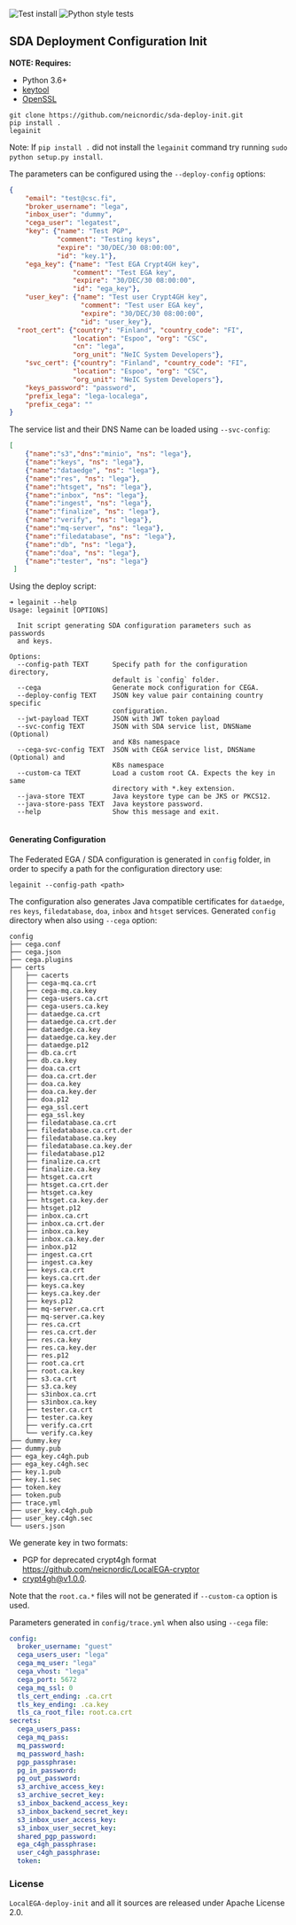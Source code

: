![Test install](https://github.com/neicnordic/sda-deploy-init/workflows/Test%20install/badge.svg)
![Python style tests](https://github.com/neicnordic/sda-deploy-init/workflows/Python%20style%20tests/badge.svg)

## SDA Deployment Configuration Init

**NOTE: Requires:** 
  - Python 3.6+
  - [keytool](https://docs.oracle.com/javase/7/docs/technotes/tools/solaris/keytool.html)
  - [OpenSSL](https://www.openssl.org/)

```
git clone https://github.com/neicnordic/sda-deploy-init.git
pip install .
legainit
```

Note: If `pip install .` did not install the `legainit` command try running `sudo python setup.py install`.

The parameters can be configured using the `--deploy-config` options:
```json
{
    "email": "test@csc.fi",
    "broker_username": "lega",
    "inbox_user": "dummy",
    "cega_user": "legatest",
    "key": {"name": "Test PGP",
            "comment": "Testing keys",
            "expire": "30/DEC/30 08:00:00",
            "id": "key.1"},
    "ega_key": {"name": "Test EGA Crypt4GH key",
                "comment": "Test EGA key",
                "expire": "30/DEC/30 08:00:00",
                "id": "ega_key"},
    "user_key": {"name": "Test user Crypt4GH key",
                  "comment": "Test user EGA key",
                  "expire": "30/DEC/30 08:00:00",
                  "id": "user_key"},
  "root_cert": {"country": "Finland", "country_code": "FI",
                "location": "Espoo", "org": "CSC",
                "cn": "lega",
                "org_unit": "NeIC System Developers"},
    "svc_cert": {"country": "Finland", "country_code": "FI",
                "location": "Espoo", "org": "CSC",
                "org_unit": "NeIC System Developers"},
    "keys_password": "password",
    "prefix_lega": "lega-localega",
    "prefix_cega": ""
}
```
The service list and their DNS Name can be loaded using `--svc-config`:
```json
[
    {"name":"s3","dns":"minio", "ns": "lega"},
    {"name":"keys", "ns": "lega"},
    {"name":"dataedge", "ns": "lega"},
    {"name":"res", "ns": "lega"},
    {"name":"htsget", "ns": "lega"},
    {"name":"inbox", "ns": "lega"},
    {"name":"ingest", "ns": "lega"},
    {"name":"finalize", "ns": "lega"},
    {"name":"verify", "ns": "lega"},
    {"name":"mq-server", "ns": "lega"},
    {"name":"filedatabase", "ns": "lega"},
    {"name":"db", "ns": "lega"},
    {"name":"doa", "ns": "lega"},
    {"name":"tester", "ns": "lega"}
 ]
```

Using the deploy script:
```
➜ legainit --help
Usage: legainit [OPTIONS]

  Init script generating SDA configuration parameters such as passwords
  and keys.

Options:
  --config-path TEXT      Specify path for the configuration directory,
                          default is `config` folder.
  --cega                  Generate mock configuration for CEGA.
  --deploy-config TEXT    JSON key value pair containing country specific
                          configuration.
  --jwt-payload TEXT      JSON with JWT token payload
  --svc-config TEXT       JSON with SDA service list, DNSName (Optional)
                          and K8s namespace
  --cega-svc-config TEXT  JSON with CEGA service list, DNSName (Optional) and
                          K8s namespace
  --custom-ca TEXT        Load a custom root CA. Expects the key in same
                          directory with *.key extension.
  --java-store TEXT       Java keystore type can be JKS or PKCS12.
  --java-store-pass TEXT  Java keystore password.
  --help                  Show this message and exit.


```

#### Generating Configuration

The Federated EGA / SDA configuration is generated in `config` folder, 
in order to specify a path for the configuration directory use:
```
legainit --config-path <path>
```
The configuration also generates Java compatible certificates for `dataedge`, `res`
`keys`, `filedatabase`, `doa`, `inbox` and `htsget` services.
Generated `config` directory when also using `--cega` option:
```
config
├── cega.conf
├── cega.json
├── cega.plugins
├── certs
│   ├── cacerts
│   ├── cega-mq.ca.crt
│   ├── cega-mq.ca.key
│   ├── cega-users.ca.crt
│   ├── cega-users.ca.key
│   ├── dataedge.ca.crt
│   ├── dataedge.ca.crt.der
│   ├── dataedge.ca.key
│   ├── dataedge.ca.key.der
│   ├── dataedge.p12
│   ├── db.ca.crt
│   ├── db.ca.key
│   ├── doa.ca.crt
│   ├── doa.ca.crt.der
│   ├── doa.ca.key
│   ├── doa.ca.key.der
│   ├── doa.p12
│   ├── ega_ssl.cert
│   ├── ega_ssl.key
│   ├── filedatabase.ca.crt
│   ├── filedatabase.ca.crt.der
│   ├── filedatabase.ca.key
│   ├── filedatabase.ca.key.der
│   ├── filedatabase.p12
│   ├── finalize.ca.crt
│   ├── finalize.ca.key
│   ├── htsget.ca.crt
│   ├── htsget.ca.crt.der
│   ├── htsget.ca.key
│   ├── htsget.ca.key.der
│   ├── htsget.p12
│   ├── inbox.ca.crt
│   ├── inbox.ca.crt.der
│   ├── inbox.ca.key
│   ├── inbox.ca.key.der
│   ├── inbox.p12
│   ├── ingest.ca.crt
│   ├── ingest.ca.key
│   ├── keys.ca.crt
│   ├── keys.ca.crt.der
│   ├── keys.ca.key
│   ├── keys.ca.key.der
│   ├── keys.p12
│   ├── mq-server.ca.crt
│   ├── mq-server.ca.key
│   ├── res.ca.crt
│   ├── res.ca.crt.der
│   ├── res.ca.key
│   ├── res.ca.key.der
│   ├── res.p12
│   ├── root.ca.crt
│   ├── root.ca.key
│   ├── s3.ca.crt
│   ├── s3.ca.key
│   ├── s3inbox.ca.crt
│   ├── s3inbox.ca.key
│   ├── tester.ca.crt
│   ├── tester.ca.key
│   ├── verify.ca.crt
│   └── verify.ca.key
├── dummy.key
├── dummy.pub
├── ega_key.c4gh.pub
├── ega_key.c4gh.sec
├── key.1.pub
├── key.1.sec
├── token.key
├── token.pub
├── trace.yml
├── user_key.c4gh.pub
├── user_key.c4gh.sec
└── users.json

```

We generate key in two formats:
* PGP for deprecated crypt4gh format https://github.com/neicnordic/LocalEGA-cryptor 
* [crypt4gh@v1.0.0](https://github.com/EGA-archive/crypt4gh/tree/v1.0).

Note that the `root.ca.*` files will not be generated if `--custom-ca` option is used.

Parameters generated in `config/trace.yml` when also using `--cega` file:
```yaml
config:
  broker_username: "guest"
  cega_users_user: "lega"
  cega_mq_user: "lega"
  cega_vhost: "lega"
  cega_port: 5672
  cega_mq_ssl: 0
  tls_cert_ending: .ca.crt
  tls_key_ending: .ca.key
  tls_ca_root_file: root.ca.crt
secrets:
  cega_users_pass:
  cega_mq_pass:
  mq_password:
  mq_password_hash:
  pgp_passphrase:
  pg_in_password:
  pg_out_password:
  s3_archive_access_key:
  s3_archive_secret_key:
  s3_inbox_backend_access_key:
  s3_inbox_backend_secret_key:
  s3_inbox_user_access_key:
  s3_inbox_user_secret_key:
  shared_pgp_password:
  ega_c4gh_passphrase:
  user_c4gh_passphrase:
  token:
```


### License

`LocalEGA-deploy-init` and all it sources are released under Apache License 2.0.
